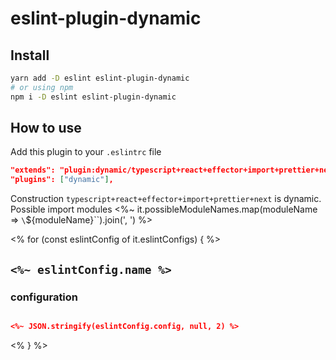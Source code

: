 # eslint-plugin-dynamic

## Install
```bash
yarn add -D eslint eslint-plugin-dynamic
# or using npm
npm i -D eslint eslint-plugin-dynamic
```

## How to use

Add this plugin to your `.eslintrc` file  
```json
"extends": "plugin:dynamic/typescript+react+effector+import+prettier+next",
"plugins": ["dynamic"],
```

Construction `typescript+react+effector+import+prettier+next` is dynamic.  
Possible import modules <%~ it.possibleModuleNames.map(moduleName => `\`${moduleName}\``).join(', ') %>  


<% for (const eslintConfig of it.eslintConfigs) { %>

## `<%~ eslintConfig.name %>`  

### configuration  

```json

<%~ JSON.stringify(eslintConfig.config, null, 2) %>

```

<% } %>
